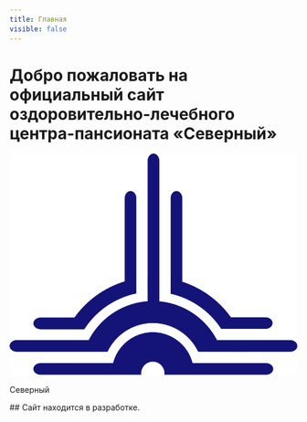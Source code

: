 ```yaml
---
title: Главная
visible: false
---
```


# Добро пожаловать на официальный сайт оздоровительно-лечебного центра-пансионата «Северный»
<img class="logo" src="user/themes/north/images/logo.svg" alt="Логотип оздоровительно-лечебного центра-пансионата «Северный»">
<p class="title">Северный</p>
## Сайт находится в разработке.
